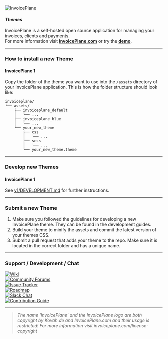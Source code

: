 ![InvoicePlane](http://invoiceplane.com/content/logo/PNG/logo_300x150.png)
#### _Themes_

InvoicePlane is a self-hosted open source application for managing your invoices, clients and payments.    
For more information visit __[InvoicePlane.com](https://invoiceplane.com)__ or try the __[demo](https://demo.invoiceplane.com)__.

---

### How to install a new Theme

#### InvoicePlane 1

Copy the folder of the theme you want to use into the `/assets` directory of your InvoicePlane application. This is how the folder structure should look like:

    invoiceplane/
    └── assets/
        ├── invoiceplane_default
        │   └── ...
        ├── invoiceplane_blue
        │   └── ...
        └── your_new_theme
            ├── css
            │   └── ...
            ├── scss
            │   └── ...
            └── your_new_theme.theme

---

### Develop new Themes

#### InvoicePlane 1

See [v1/DEVELOPMENT.md](v1/DEVELOPMENT.md) for further instructions.

---

### Submit a new Theme

1. Make sure you followed the guidelines for developing a new InvoicePlane theme. They can be found in the development guides.
2. Build your theme to minify the assets and commit the latest version of your themes CSS.
3. Submit a pull request that adds your theme to the repo. Make sure it is located in the correct folder and has a unique name.

---

### Support / Development / Chat

[![Wiki](https://img.shields.io/badge/Help%3A-Official%20Wiki-429ae1.svg)](https://wiki.invoiceplane.com/)  
[![Community Forums](https://img.shields.io/badge/Help%3A-Community%20Forums-429ae1.svg)](https://community.invoiceplane.com/)  
[![Issue Tracker](https://img.shields.io/badge/Development%3A-Issue%20Tracker-429ae1.svg)](https://development.invoiceplane.com/)  
[![Roadmap](https://img.shields.io/badge/Development%3A-Roadmap-429ae1.svg)](https://go.invoiceplane.com/roadmapv1)  
[![Slack Chat](https://img.shields.io/badge/Development%3A-Slack%20Chat-429ae1.svg)](https://invoiceplane-slack.herokuapp.com/)  
[![Contribution Guide](https://img.shields.io/badge/Development%3A-Contribution%20Guide-429ae1.svg)](CONTRIBUTING.md)  

---

> _The name 'InvoicePlane' and the InvoicePlane logo are both copyright by Kovah.de and InvoicePlane.com
and their usage is restricted! For more information visit invoiceplane.com/license-copyright_
